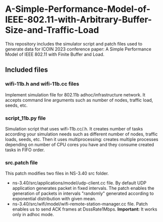 # A-Simple-Performance-Model-of-IEEE-802.11-with-Arbitrary-Buffer-Size-and-Traffic-Load
This repository includes the simulator script and patch files  used to generate data for ICOIN 2023 conference paper: A Simple Performance Model of IEEE 802.11 with Finite Buffer and Load.

## Included files
### wifi-11b.h and wifi-11b.cc files
Implement simulation file for 802.11b adhoc/infrastructure network. It accepts command line arguments such as number of nodes, traffic load, seeds, etc.
### script_11b.py file 
Simulation script that uses wifi-11b.cc/.h. It creates number of tasks according your simulation needs such as different number of nodes, traffic loads, seeds, etc. Then it uses multiprocessing: creates multiple processes depending on number of CPU cores you have and they consume created tasks in FIFO order.  
### src.patch file
This patch modifies two files in NS-3.40 src folder.
- ns-3.40/src/applications/model/udp-client.cc file.
  By default UDP application generates packet in fixed intervals. The patch enables the generation of packets in intervals "randomly" generated according to exponential distribution with given mean.
- ns-3.40/src/wifi/model/wifi-remote-station-manager.cc file. Patch enables us to send ACK frames at DsssRate1Mbps. **Important:** It works only in adhoc mode.   
